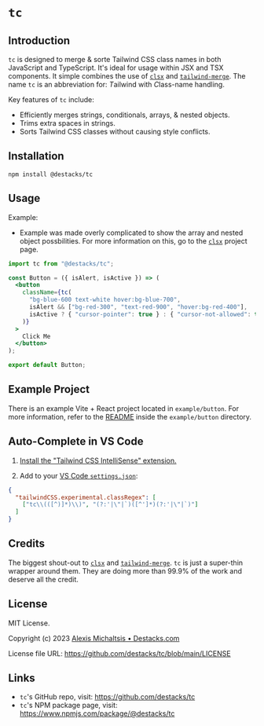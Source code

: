# `tc`

## Introduction

`tc` is designed to merge & sorte Tailwind CSS class names in both JavaScript and TypeScript. It's ideal for usage within JSX and TSX components. It simple combines the use of [`clsx`](https://github.com/lukeed/clsx) and [`tailwind-merge`](https://github.com/dcastil/tailwind-merge). The name `tc` is an abbreviation for: *T*ailwind with *C*lass-name handling.

Key features of `tc` include:

- Efficiently merges strings, conditionals, arrays, & nested objects.
- Trims extra spaces in strings.
- Sorts Tailwind CSS classes without causing style conflicts.

## Installation

```
npm install @destacks/tc
```

## Usage

Example:

- Example was made overly complicated to show the array and nested object possbilities. For more information on this, go to the [`clsx`](https://github.com/lukeed/clsx) project page.

```jsx
import tc from "@destacks/tc";

const Button = ({ isAlert, isActive }) => (
  <button
    className={tc(
      "bg-blue-600 text-white hover:bg-blue-700",
      isAlert && ["bg-red-300", "text-red-900", "hover:bg-red-400"],
      isActive ? { "cursor-pointer": true } : { "cursor-not-allowed": true }
    )}
  >
    Click Me
  </button>
);

export default Button;
```

## Example Project

There is an example Vite + React project located in `example/button`. For more information, refer to the [README](example/button/README.md) inside the `example/button` directory.

## Auto-Complete in VS Code

1. [Install the "Tailwind CSS IntelliSense" extension.](https://marketplace.visualstudio.com/items?itemName=bradlc.vscode-tailwindcss)

2. Add to your [VS Code `settings.json`](https://code.visualstudio.com/docs/getstarted/settings):

```json
{
  "tailwindCSS.experimental.classRegex": [
    ["tc\\(([^)]*)\\)", "(?:'|\"|`)([^']*)(?:'|\"|`)"]
  ]
}
```

## Credits

The biggest shout-out to [`clsx`](https://github.com/lukeed/clsx) and [`tailwind-merge`](https://github.com/dcastil/tailwind-merge). `tc` is just a super-thin wrapper around them. They are doing more than 99.9% of the work and deserve all the credit.

## License

MIT License.

Copyright (c) 2023 [Alexis Michaltsis • Destacks.com](https://destacks.com/)

License file URL: https://github.com/destacks/tc/blob/main/LICENSE

## Links

- `tc`'s GitHub repo, visit: https://github.com/destacks/tc
- `tc`'s NPM package page, visit: https://www.npmjs.com/package/@destacks/tc
